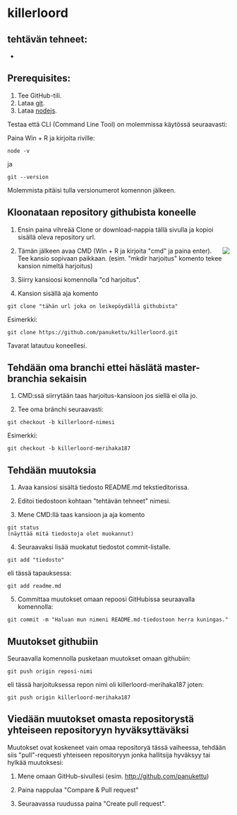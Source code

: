 # killerloord

## tehtävän tehneet:
-

## Prerequisites:
1. Tee GitHub-tili.
2. Lataa [git](https://git-scm.com/download/win).
3. Lataa [nodejs](https://nodejs.org/en/).

Testaa että CLI (Command Line Tool)  on molemmissa käytössä seuraavasti:

Paina Win + R ja kirjoita riville: 

```
node -v
```

ja 

```
git --version
```

Molemmista pitäisi tulla versionumerot komennon jälkeen.

## Kloonataan repository githubista koneelle

1. Ensin paina vihreää Clone or download-nappia tällä sivulla ja kopioi sisällä oleva repository url.

<img src="https://screenshots.firefox.com/eZqW47wZwGxZIC9V/github.com" align="right">

2. Tämän jälkeen avaa CMD (Win + R ja kirjoita "cmd" ja paina enter).
Tee kansio sopivaan paikkaan. (esim. "mkdir harjoitus" komento tekee kansion nimeltä harjoitus)

3. Siirry kansioosi komennolla "cd harjoitus". 

4. Kansion sisällä aja komento

```
git clone "tähän url joka on leikepöydällä githubista"
```

Esimerkki:

```
git clone https://github.com/panukettu/killerloord.git
```

Tavarat latautuu koneellesi.

## Tehdään oma branchi ettei häslätä master-branchia sekaisin

1. CMD:ssä siirrytään taas harjoitus-kansioon jos siellä ei olla jo.

2. Tee oma bränchi seuraavasti: 
```
git checkout -b killerloord-nimesi
```

Esimerkki: 

```
git checkout -b killerloord-merihaka187
```

## Tehdään muutoksia

1. Avaa kansiosi sisältä tiedosto README.md tekstieditorissa.

2. Editoi tiedostoon kohtaan "tehtävän tehneet" nimesi.

3. Mene CMD:llä taas kansioon ja aja komento 
```
git status
(näyttää mitä tiedostoja olet muokannut)
```

4. Seuraavaksi lisää muokatut tiedostot commit-listalle.
```
git add "tiedosto"
```

eli tässä tapauksessa:
```
git add readme.md
```

5. Committaa muutokset omaan repoosi GitHubissa seuraavalla komennolla:
```
git commit -m "Haluan mun nimeni README.md-tiedostoon herra kuningas."
```

## Muutokset githubiin

Seuraavalla komennolla pusketaan muutokset omaan githubiin:

```
git push origin reposi-nimi
```

eli tässä harjoituksessa repon nimi oli killerloord-merihaka187 joten:
```
git push origin killerloord-merihaka187
```

## Viedään muutokset omasta repositorystä yhteiseen repositoryyn hyväksyttäväksi

Muutokset ovat koskeneet vain omaa repositoryä tässä vaiheessa, tehdään siis "pull"-requesti yhteiseen repositoryyn jonka hallitsija hyväksyy tai hylkää muutoksesi:

1. Mene omaan GitHub-sivullesi (esim. http://github.com/panukettu)

2. Paina nappulaa "Compare & Pull request"

3. Seuraavassa ruudussa paina "Create pull request".




